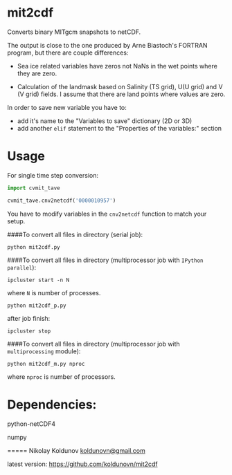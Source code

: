 mit2cdf
=======

Converts binary MITgcm snapshots to netCDF.

The output is close to the one produced by Arne Biastoch's
FORTRAN program, but there are couple differences:

- Sea ice related variables have zeros not NaNs in the wet points
   where they are zero.

- Calculation of the landmask based on Salinity (TS grid), U(U grid) and V (V grid) fields.
   I assume that there are land points where values are zero.

In order to save new variable you have to:
- add it's name to the "Variables to save" dictionary (2D or 3D)
- add another `elif` statement to the "Properties of the variables:" section

Usage
=====

For single time step conversion:

```python
import cvmit_tave

cvmit_tave.cnv2netcdf('0000010957')
```


You have to modify variables in the `cnv2netcdf` function to match your setup.

####To convert all files in directory (serial job):


`python mit2cdf.py`

####To convert all files in directory (multiprocessor job with `IPython parallel`):

`ipcluster start -n N`

where `N` is number of processes. 

`python mit2cdf_p.py`

after job finish:

`ipcluster stop`

####To convert all files in directory (multiprocessor job with `multiprocessing` module):

`python mit2cdf_m.py nproc`

where `nproc` is number of processors.

Dependencies:
=============

python-netCDF4

numpy

=====
Nikolay Koldunov koldunovn@gmail.com

latest version: https://github.com/koldunovn/mit2cdf


